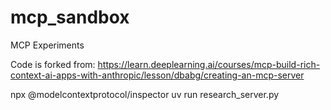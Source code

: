 # mcp_sandbox
MCP Experiments

Code is forked from:  https://learn.deeplearning.ai/courses/mcp-build-rich-context-ai-apps-with-anthropic/lesson/dbabg/creating-an-mcp-server

npx @modelcontextprotocol/inspector uv run research_server.py